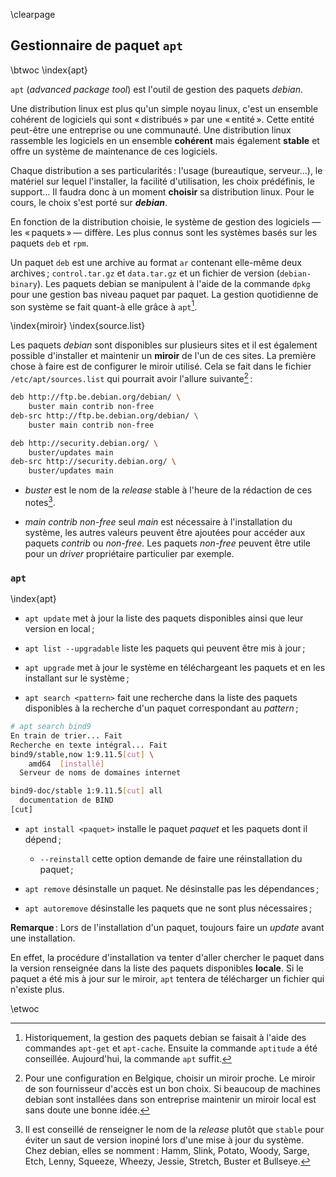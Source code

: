 \clearpage

## Gestionnaire de paquet `apt` 

\btwoc
\index{apt}


`apt` (_advanced package tool_) est l'outil de gestion des paquets _debian_. 

Une distribution linux est plus qu'un simple noyau linux, c'est un ensemble
cohérent de logiciels qui sont « distribués » par une « entité ». Cette entité
peut-être une entreprise ou une communauté. Une distribution linux rassemble les
logiciels en un ensemble **cohérent** mais également **stable** et offre un
système de maintenance de ces logiciels. 

Chaque distribution a ses particularités : l'usage (bureautique, serveur…), le
matériel sur lequel l'installer, la facilité d'utilisation, les choix
prédéfinis, le support… Il faudra donc à un moment **choisir** sa distribution
linux. Pour le cours, le choix s'est porté sur **_debian_**. 

En fonction de la distribution choisie, le système de gestion des logiciels —
les « paquets » — diffère. Les plus connus sont les systèmes basés sur les
paquets `deb` et `rpm`. 

Un paquet `deb` est une archive au format `ar` contenant elle-même deux
archives ; `control.tar.gz` et `data.tar.gz` et un fichier de version
(`debian-binary`). Les paquets debian se manipulent à l'aide de la commande
`dpkg` pour une gestion bas niveau paquet par paquet. La gestion quotidienne de
son système se fait quant-à elle grâce à `apt`[^f_037_1]. 

\index{miroir}
\index{source.list}

Les paquets _debian_ sont disponibles sur plusieurs sites et il est également
possible d'installer et maintenir un **miroir** de l'un de ces sites. La
première chose à faire est de configurer le miroir utilisé. Cela se fait dans
le fichier `/etc/apt/sources.list` qui pourrait avoir l'allure
suivante[^f_037_2] :

```bash
deb http://ftp.be.debian.org/debian/ \
    buster main contrib non-free
deb-src http://ftp.be.debian.org/debian/ \
    buster main contrib non-free

deb http://security.debian.org/ \
    buster/updates main
deb-src http://security.debian.org/ \
    buster/updates main
```

- _buster_ est le nom de la _release_ stable à l'heure de la rédaction de ces
  notes[^f_037_3]. 

- _main contrib non-free_ seul _main_ est nécessaire à l'installation du
  système, les autres valeurs peuvent être ajoutées pour accéder aux paquets
  _contrib_ ou _non-free_. Les paquets _non-free_ peuvent être utile pour un
  _driver_ propriétaire particulier par exemple. 

### `apt`

\index{apt}

- `apt update` met à jour la liste des paquets disponibles ainsi que leur version en local ;

- `apt list --upgradable` liste les paquets qui peuvent être mis à jour ;

- `apt upgrade` met à jour le système en téléchargeant les paquets et en les installant sur le système ; 

- `apt search <pattern>` fait une recherche dans la liste des paquets disponibles à la recherche d'un paquet correspondant au _pattern_ ;

```bash
# apt search bind9
En train de trier... Fait   
Recherche en texte intégral... Fait
bind9/stable,now 1:9.11.5[cut] \
    amd64  [installé]
  Serveur de noms de domaines internet

bind9-doc/stable 1:9.11.5[cut] all
  documentation de BIND
[cut]
```

- `apt install <paquet>` installe le paquet _paquet_ et les paquets dont il dépend ;

    - `--reinstall` cette option demande de faire une réinstallation du paquet ;

- `apt remove` désinstalle un paquet. Ne désinstalle pas les dépendances ;

- `apt autoremove` désinstalle les paquets  que ne sont plus nécessaires ;

**Remarque** : Lors de l'installation d'un paquet, toujours faire un _update_
avant une installation. 

En effet, la procédure d'installation va tenter d'aller chercher le paquet dans
la version renseignée dans la liste des paquets disponibles **locale**. Si le
paquet a été mis à jour sur le miroir, `apt` tentera de télécharger un fichier
qui n'existe plus. 

[^f_037_1]: Historiquement, la gestion des paquets debian se faisait à l'aide des commandes `apt-get` et `apt-cache`. Ensuite la commande `aptitude` a été conseillée. Aujourd'hui, la commande `apt` suffit. 

[^f_037_2]: Pour une configuration en Belgique, choisir un miroir proche. Le miroir de son fournisseur d'accès est un bon choix. Si beaucoup de machines debian sont installées dans son entreprise maintenir un miroir local est sans doute une bonne idée.  

[^f_037_3]: Il est conseillé de renseigner le nom de la _release_ plutôt que `stable` pour éviter un saut de version inopiné lors d'une mise à jour du système.  Chez debian, elles se nomment : Hamm, Slink, Potato, Woody, Sarge, Etch, Lenny, Squeeze, Wheezy, Jessie, Stretch, Buster et Bullseye.


\etwoc